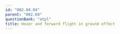 ```yaml
---
id: "082.04.04"
parent: "082.04"
questionBank: "atpl"
title: Hover and forward flight in ground effect
---
```

